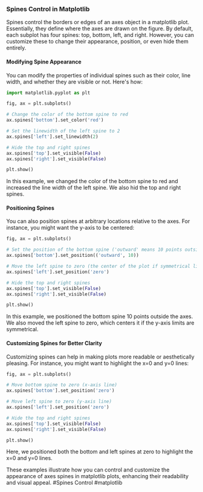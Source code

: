 ### Spines Control in Matplotlib

Spines control the borders or edges of an axes object in a matplotlib plot. Essentially, they define where the axes are drawn on the figure. By default, each subplot has four spines: top, bottom, left, and right. However, you can customize these to change their appearance, position, or even hide them entirely.

#### Modifying Spine Appearance

You can modify the properties of individual spines such as their color, line width, and whether they are visible or not. Here's how:

```python
import matplotlib.pyplot as plt

fig, ax = plt.subplots()

# Change the color of the bottom spine to red
ax.spines['bottom'].set_color('red')

# Set the linewidth of the left spine to 2
ax.spines['left'].set_linewidth(2)

# Hide the top and right spines
ax.spines['top'].set_visible(False)
ax.spines['right'].set_visible(False)

plt.show()
```

In this example, we changed the color of the bottom spine to red and increased the line width of the left spine. We also hid the top and right spines.

#### Positioning Spines

You can also position spines at arbitrary locations relative to the axes. For instance, you might want the y-axis to be centered:

```python
fig, ax = plt.subplots()

# Set the position of the bottom spine ('outward' means 10 points outside the axes)
ax.spines['bottom'].set_position(('outward', 10))

# Move the left spine to zero (the center of the plot if symmetrical limits are used)
ax.spines['left'].set_position('zero')

# Hide the top and right spines
ax.spines['top'].set_visible(False)
ax.spines['right'].set_visible(False)

plt.show()
```

In this example, we positioned the bottom spine 10 points outside the axes. We also moved the left spine to zero, which centers it if the y-axis limits are symmetrical.

#### Customizing Spines for Better Clarity

Customizing spines can help in making plots more readable or aesthetically pleasing. For instance, you might want to highlight the x=0 and y=0 lines:

```python
fig, ax = plt.subplots()

# Move bottom spine to zero (x-axis line)
ax.spines['bottom'].set_position('zero')

# Move left spine to zero (y-axis line)
ax.spines['left'].set_position('zero')

# Hide the top and right spines
ax.spines['top'].set_visible(False)
ax.spines['right'].set_visible(False)

plt.show()
```

Here, we positioned both the bottom and left spines at zero to highlight the x=0 and y=0 lines.

These examples illustrate how you can control and customize the appearance of axes spines in matplotlib plots, enhancing their readability and visual appeal. #Spines Control #matplotlib